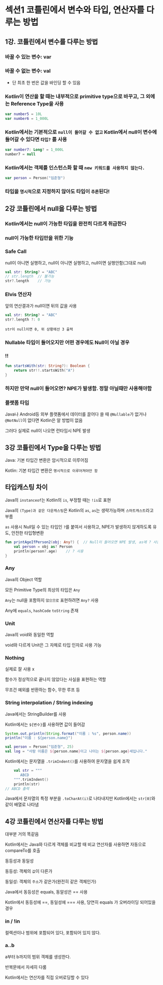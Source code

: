 # 섹션1 코틀린에서 변수와 타입, 연산자를 다루는 방법

## 1강. 코틀린에서 변수를 다루는 방법

### 바꿀 수 있는 변수: var
### 바꿀 수 없는 변수: val
- 단 최초 한 번은 값을 바인딩 할 수 있음

### Kotlin이 연산을 할 때는 내부적으로 primitive type으로 바꾸고, 그 외에는 Reference Type을 사용
```kotlin
var number5 = 10L
var number6 = 1_000L
```

### Kotlin에서는 기본적으로 `null이 들어갈 수 없고` Kotlin에서 null이 변수에 들어갈 수 있다면 `타입?` 를 사용
```kotlin
var number7: Long? = 1_000L
number7 = null
```

### Kotlin에서는 객체를 인스턴스화 할 때 `new 키워드를 사용하지 않는다.`
```kotlin
var person = Person("임준형")
```

### 타입을 `명시적`으로 지정하지 않아도 타입이 `추론`된다!

## 2강 코틀린에서 null을 다루는 방법

### Kotlin에서는 null이 가능한 타입을 완전히 다르게 취급한다

### null이 가능한 타입만을 위한 기능

### Safe Call

null이 아니면 실행하고, null이 아니면 실행하고, null이면 실행안함(그대로 null)

```kotlin
val str: String? = "ABC"
// str.length  // 불가능
str?.length    // 가능 
```

### Elvis 연산자

앞의 연산결과가 null이면 뒤의 값을 사용

```kotlin
val str: String? = "ABC"
str?.length ?: 0
```

~~~
str이 null이면 0, 위 상황에선 3 출력
~~~

### Nullable 타입이 들어오지만 어떤 경우에도 Null이 아닐 경우
### !!

```kotlin
fun startsWith(str: String?): Boolean {
    return str!!.startsWith("A")
}
```

### 하지만 만약 null이 들어오면? NPE가 발생함. 정말 아닐때만 사용해야함

### 플랫폼 타입

Java나 Android등 외부 플랫폼에서 데이터를 끌어다 쓸 때 `@Nullable`가 없거나 `@NotNull`이 없다면 Kotlin은 알 방법이 없음

그러다 실제로 null이 나오면 런타임시 NPE 발생

## 3강 코틀린에서 Type을 다루는 방법

Java: 기본 타입간 변환은 암시적으로 이루어짐

Kotlin: 기본 타입간 변환은 `명시적으로 이루어져야만 함`

## 타입캐스팅 차이

Java의 `instanceof`는 Kotlin의 `is`, 부정할 때는 `!is`로 표현

Java의 `(Type)과 같은 다운캐스팅`은 Kotlin의 `as`, `as`는 생략가능하며 `스마트캐스트`라고 부름 

`as` 사용시 Null일 수 있는 타입인 `?`를 붙여서 사용하고, NPE가 발생하지 않게하도록 유도, 안전한 타입형변환

```kotlin
fun printAgeIfPerson2(obj: Any?) {  // Null이 들어오면 NPE 발생, as에 ? 사용
    val person = obj as? Person
    println(person?.age)    // ? 사용
}
```


### Any

Java의 Object 역할

모든 Primitive Type의 최상의 타입은 `Any`

`Any`는 null을 포함하지 `않으므로` 표현하려면 `Any?` 사용

Any에 `equals`, `hashCode` `toString` 존재

### Unit

Java의 void와 동일한 역할

void와 다르게 Unit은 그 자체로 타입 인자로 사용 가능

### Nothing

실제로 잘 사용 x

함수가 정상적으로 끝나지 않았다는 사실을 표현하는 역할

무조건 예외를 반환하는 함수, 무한 루프 등

### String interpolation / String indexing

Java에서는 StringBuilder를 사용

Kotlin에서는 `${변수}`를 사용하면 값이 들어감

```java
System.out.println(String.format("이름 : %s", person.name))
println("이름 : ${person.name}")
```

```kotlin
val person = Person("임준형", 25)
val log = "사람 이름은 ${person.name}이고 나이는 ${person.age}세입니다." 
```

Kotlin에서는 문자열을 `.trimIndent()`를 사용하여 문자열을 쉽게 조작

```kotlin
    val str = """
       ABCD
    """.trimIndent()
    println(str)
// ABCD 출력
```

Java에서 문자열의 특정 부분을 `.toCharAt(i)`로 나타내지만 Kotlin에서는 `str[0]`와 같이 배열로 나타냄

## 4강 코틀린에서 연산자를 다루는 방법

대부분 거의 똑같음

Kotlin에서는 Java와 다르게 객체를 비교할 때 비교 연산자를 사용하면 자동으로 compareTo를 호출

동등성과 동일성

동등성: 객체의 `값`이 다른가

동일성: 객체의 `주소`가 같은가(완전히 같은 객체인가)

Java에서 동등성은 equals, 동알성은 == 사용

Kotlin에서 동등성에 ==, 동일성에 === 사용, 당연히 equals 가 오버라이딩 되어있을 경우

### in / !in

컬렉션이나 범위에 포함되어 있다, 포함되어 있지 않다.

### a..b

a부터 b까지의 범위 객체를 생성한다.

반복문에서 자세히 다룸

Kotlin에서는 연산자를 직접 오버로딩할 수 있다